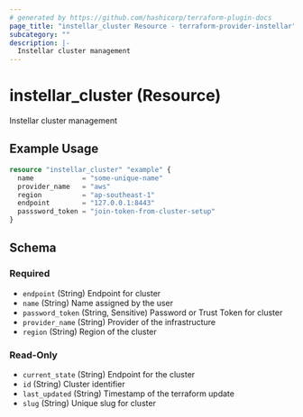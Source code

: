 ```yaml
---
# generated by https://github.com/hashicorp/terraform-plugin-docs
page_title: "instellar_cluster Resource - terraform-provider-instellar"
subcategory: ""
description: |-
  Instellar cluster management
---
```


# instellar_cluster (Resource)

Instellar cluster management

## Example Usage

```terraform
resource "instellar_cluster" "example" {
  name            = "some-unique-name"
  provider_name   = "aws"
  region          = "ap-southeast-1"
  endpoint        = "127.0.0.1:8443"
  passsword_token = "join-token-from-cluster-setup"
}
```

<!-- schema generated by tfplugindocs -->
## Schema

### Required

- `endpoint` (String) Endpoint for cluster
- `name` (String) Name assigned by the user
- `password_token` (String, Sensitive) Password or Trust Token for cluster
- `provider_name` (String) Provider of the infrastructure
- `region` (String) Region of the cluster

### Read-Only

- `current_state` (String) Endpoint for the cluster
- `id` (String) Cluster identifier
- `last_updated` (String) Timestamp of the terraform update
- `slug` (String) Unique slug for cluster
